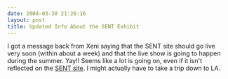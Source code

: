 ```yaml
---
date: 2004-03-30 21:26:16
layout: post
title: Updated Info About the SENT Exhibit
---
```


I got a message back from Xeni saying that the SENT site should go live very soon (within about a week) and that the live show is going to happen during the summer. Yay!! Seems like a lot is going on, even if it isn't reflected on the [SENT site](http://www.sentonline.com/). I might actually have to take a trip down to LA.
